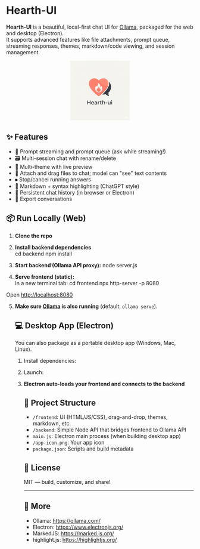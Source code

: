 # Hearth-UI

**Hearth-UI** is a beautiful, local-first chat UI for [Ollama](https://ollama.com/), packaged for the web and desktop (Electron).  
It supports advanced features like file attachments, prompt queue, streaming responses, themes, markdown/code viewing, and session management.

<p align="center">
  <img src="https://github.com/Saurabh682/Hearth-UI/blob/main/app-icon.png" alt="Hearth-ui logo" width="160">
</p>

## ✨ Features

- 🔄 Prompt streaming and prompt queue (ask while streaming!)
- 🗃️ Multi-session chat with rename/delete
- 🎨 Multi-theme with live preview
- 📝 Attach and drag files to chat; model can "see" text contents
- ⏹ Stop/cancel running answers
- 🦾 Markdown + syntax highlighting (ChatGPT style)
- 💾 Persistent chat history (in browser or Electron)
- 🔗 Export conversations

## 📦 Run Locally (Web)

1. **Clone the repo**  

2. **Install backend dependencies**  
    cd backend
    npm install

3. **Start backend (Ollama API proxy):**
    node server.js

4. **Serve frontend (static):**  
    In a new terminal tab:
    cd frontend
    npx http-server -p 8080

Open [http://localhost:8080](http://localhost:8080)

5. **Make sure [Ollama](https://ollama.com/) is also running** (default: `ollama serve`).

    ## 💻 Desktop App (Electron)
    
    You can also package as a portable desktop app (Windows, Mac, Linux).

    1. Install dependencies:
    2. Launch:
    3. **Electron auto-loads your frontend and connects to the backend**

        ## 📁 Project Structure
        
        - `/frontend`: UI (HTML/JS/CSS), drag-and-drop, themes, markdown, etc.
        - `/backend`: Simple Node API that bridges frontend to Ollama API
        - `main.js`: Electron main process (when building desktop app)
        - `/app-icon.png`: Your app icon
        - `package.json`: Scripts and build metadata
        
        ## 🤝 License
        
        MIT — build, customize, and share!
        
        ---
        
        ## 🔗 More
        - Ollama: https://ollama.com/
        - Electron: https://www.electronjs.org/
        - MarkedJS: https://marked.js.org/
        - highlight.js: https://highlightjs.org/
    
